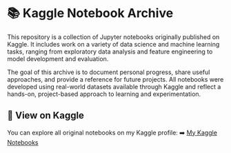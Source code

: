 # 📚 Kaggle Notebook Archive

This repository is a collection of Jupyter notebooks originally published on Kaggle. It includes work on a variety of data science and machine learning tasks, ranging from exploratory data analysis and feature engineering to model development and evaluation.

The goal of this archive is to document personal progress, share useful approaches, and provide a reference for future projects. All notebooks were developed using real-world datasets available through Kaggle and reflect a hands-on, project-based approach to learning and experimentation.

## 🔗 View on Kaggle
You can explore all original notebooks on my Kaggle profile:
➡️ [My Kaggle Notebooks](https://www.kaggle.com/simonflora/code)
